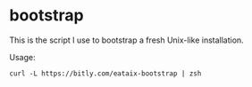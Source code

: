 bootstrap
=========

This is the script I use to bootstrap a fresh Unix-like installation.

Usage:

```
curl -L https://bitly.com/eataix-bootstrap | zsh
```
